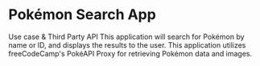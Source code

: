 # Pokémon Search App

Use case & Third Party API
This application will search for Pokémon by name or ID, and displays the results to the user.
This application utilizes freeCodeCamp's PokéAPI Proxy for retrieving Pokémon data and images.

